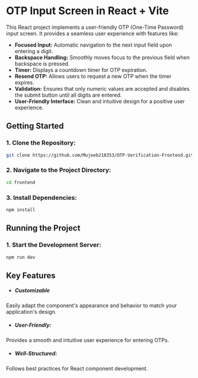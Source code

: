 # OTP Input Screen in React + Vite

This React project implements a user-friendly OTP (One-Time Password) input screen. It provides a seamless user experience with features like:

* **Focused Input:** Automatic navigation to the next input field upon entering a digit.
* **Backspace Handling:** Smoothly moves focus to the previous field when backspace is pressed.
* **Timer:** Displays a countdown timer for OTP expiration.
* **Resend OTP:** Allows users to request a new OTP when the timer expires.
* **Validation:** Ensures that only numeric values are accepted and disables the submit button until all digits are entered.
* **User-Friendly Interface:** Clean and intuitive design for a positive user experience.

## Getting Started

### 1. Clone the Repository:

```bash
git clone https://github.com/Mujeeb218353/OTP-Verification-Frontend.git
```

### 2. Navigate to the Project Directory:

```bash
cd frontend
```

### 3. Install Dependencies:

```bash
npm install
```

## Running the Project

### 1. Start the Development Server:

```bash
npm run dev
```

## Key Features

- ##### Customizable
Easily adapt the component's appearance and behavior to match your application's design.
- ##### User-Friendly: 
Provides a smooth and intuitive user experience for entering OTPs.
- ##### Well-Structured: 
Follows best practices for React component development.


